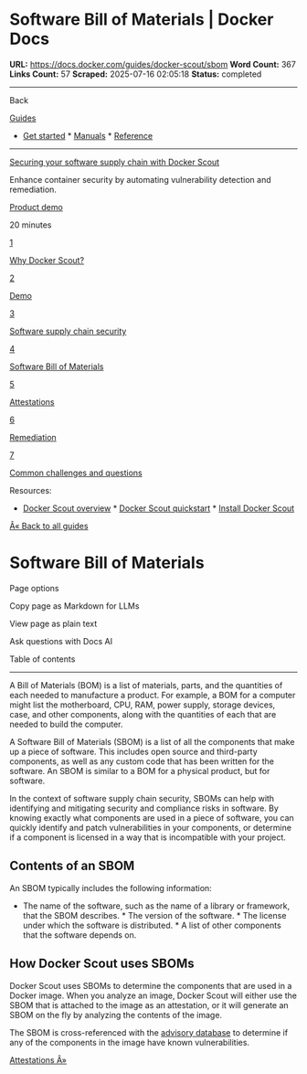 # Software Bill of Materials | Docker Docs

**URL:** https://docs.docker.com/guides/docker-scout/sbom
**Word Count:** 367
**Links Count:** 57
**Scraped:** 2025-07-16 02:05:18
**Status:** completed

---

Back

[Guides](https://docs.docker.com/guides/)

  * [Get started](https://docs.docker.com/get-started/)   * [Manuals](https://docs.docker.com/manuals/)   * [Reference](https://docs.docker.com/reference/)

* * *

[Securing your software supply chain with Docker Scout](https://docs.docker.com/guides/docker-scout/)

Enhance container security by automating vulnerability detection and remediation.

[ Product demo](https://docs.docker.com/tags/product-demo/)

20 minutes

[1](https://docs.docker.com/guides/docker-scout/why/)

[Why Docker Scout?](https://docs.docker.com/guides/docker-scout/why/)

[2](https://docs.docker.com/guides/docker-scout/demo/)

[Demo](https://docs.docker.com/guides/docker-scout/demo/)

[3](https://docs.docker.com/guides/docker-scout/s3c/)

[Software supply chain security](https://docs.docker.com/guides/docker-scout/s3c/)

[4](https://docs.docker.com/guides/docker-scout/sbom/)

[Software Bill of Materials](https://docs.docker.com/guides/docker-scout/sbom/)

[5](https://docs.docker.com/guides/docker-scout/attestations/)

[Attestations](https://docs.docker.com/guides/docker-scout/attestations/)

[6](https://docs.docker.com/guides/docker-scout/remediation/)

[Remediation](https://docs.docker.com/guides/docker-scout/remediation/)

[7](https://docs.docker.com/guides/docker-scout/common-questions/)

[Common challenges and questions](https://docs.docker.com/guides/docker-scout/common-questions/)

Resources:

  * [Docker Scout overview](https://docs.docker.com/scout/)   * [Docker Scout quickstart](https://docs.docker.com/scout/quickstart/)   * [Install Docker Scout](https://docs.docker.com/scout/install/)

[Â« Back to all guides](https://docs.docker.com/guides/)

# Software Bill of Materials

Page options

Copy page as Markdown for LLMs

View page as plain text

Ask questions with Docs AI

Table of contents

* * *

A Bill of Materials \(BOM\) is a list of materials, parts, and the quantities of each needed to manufacture a product. For example, a BOM for a computer might list the motherboard, CPU, RAM, power supply, storage devices, case, and other components, along with the quantities of each that are needed to build the computer.

A Software Bill of Materials \(SBOM\) is a list of all the components that make up a piece of software. This includes open source and third-party components, as well as any custom code that has been written for the software. An SBOM is similar to a BOM for a physical product, but for software.

In the context of software supply chain security, SBOMs can help with identifying and mitigating security and compliance risks in software. By knowing exactly what components are used in a piece of software, you can quickly identify and patch vulnerabilities in your components, or determine if a component is licensed in a way that is incompatible with your project.

## Contents of an SBOM

An SBOM typically includes the following information:

  * The name of the software, such as the name of a library or framework, that the SBOM describes.   * The version of the software.   * The license under which the software is distributed.   * A list of other components that the software depends on.

## How Docker Scout uses SBOMs

Docker Scout uses SBOMs to determine the components that are used in a Docker image. When you analyze an image, Docker Scout will either use the SBOM that is attached to the image as an attestation, or it will generate an SBOM on the fly by analyzing the contents of the image.

The SBOM is cross-referenced with the [advisory database](https://docs.docker.com/scout/deep-dive/advisory-db-sources/) to determine if any of the components in the image have known vulnerabilities.

[Attestations Â»](https://docs.docker.com/guides/docker-scout/attestations/)